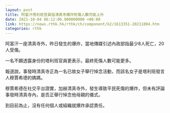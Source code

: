 ```yaml
---
layout: post
title: 阿富汗塔利班官員指清真寺爆炸死傷人數可能上升
date: 2021-10-04 06:12:06.000000000 +08:00
link: https://news.rthk.hk/rthk/ch/component/k2/1613351-20211004.htm
categories: rthk
---
```


阿富汗一座清真寺外，昨日發生的爆炸，當地傳媒引述內政部指最少8人死亡，20人受傷。

一名不願透露身份的塔利班官員更表示，最終死傷人數可能更多。

報道說，事發時清真寺正為一名已故女子舉行悼念活動，而該名女子是塔利班發言人穆賈希德的媽媽。

穆賈希德在社交平台證實，加赫清真寺外，發生導致平民死傷的爆炸，但未有評論事發時清真寺內，是否正舉行悼念他母親的儀式。

到目前為止，沒有任何個人或組織就爆炸承認責任。
